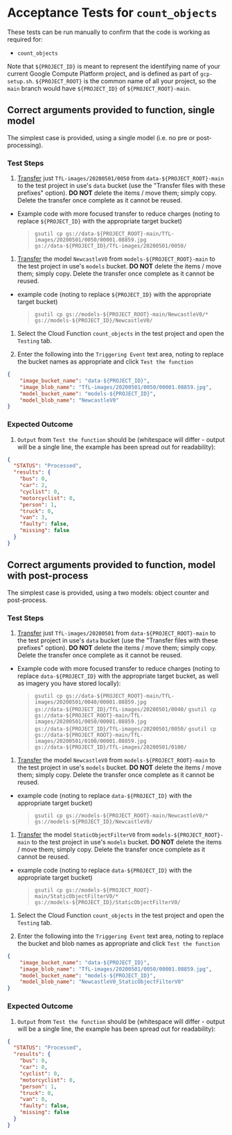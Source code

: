 # Acceptance Tests for `count_objects`

These tests can be run manually to confirm that the code is working as required for:
* `count_objects`

Note that `${PROJECT_ID}` is meant to represent the identifying name of your current Google Compute Platform project,
and is defined as part of `gcp-setup.sh`. `${PROJECT_ROOT}` is the common name of all your project, so the `main` branch
would have `${PROJECT_ID}` of `${PROJECT_ROOT}-main`.

## Correct arguments provided to function, single model

The simplest case is provided, using a single model (i.e. no pre or post-processing).

### Test Steps

1. [Transfer](https://console.cloud.google.com/transfer/cloud) just `TfL-images/20200501/0050` from
`data-${PROJECT_ROOT}-main` to the test project in use's `data` bucket (use the "Transfer files with these prefixes"
option). **DO NOT** delete the items / move them; simply copy. Delete the transfer once complete
as it cannot be reused.
  * Example code with more focused transfer to reduce charges (noting to replace `${PROJECT_ID}` with the appropriate target bucket)
    > `gsutil cp gs://data-${PROJECT_ROOT}-main/TfL-images/20200501/0050/00001.08859.jpg gs://data-${PROJECT_ID}/TfL-images/20200501/0050/`

1. [Transfer](https://console.cloud.google.com/transfer/cloud) the model `NewcastleV0`
from `models-${PROJECT_ROOT}-main` to the test project in use's `models` bucket.
**DO NOT** delete the items / move them; simply copy.
Delete the transfer once complete as it cannot be reused.
  * example code (noting to replace `${PROJECT_ID}` with the appropriate target bucket)
    > `gsutil cp gs://models-${PROJECT_ROOT}-main/NewcastleV0/* gs://models-${PROJECT_ID}/NewcastleV0/`

1. Select the Cloud Function `count_objects` in the test project and open the `Testing` tab.

1. Enter the following into the `Triggering Event` text area, noting to replace the bucket names
 as appropriate and click `Test the function`
```json
{
    "image_bucket_name": "data-${PROJECT_ID}",
    "image_blob_name": "TfL-images/20200501/0050/00001.08859.jpg",
    "model_bucket_name": "models-${PROJECT_ID}",
    "model_blob_name": "NewcastleV0"
}
```

### Expected Outcome

1. `Output` from `Test the function` should be (whitespace will differ - output will be a single line, the example has
been spread out for readability):
```json
{
  "STATUS": "Processed",
  "results": {
    "bus": 0,
    "car": 2,
    "cyclist": 0,
    "motorcyclist": 0,
    "person": 1,
    "truck": 0,
    "van": 3,
    "faulty": false,
    "missing": false
  }
}
```



## Correct arguments provided to function, model with post-process

The simplest case is provided, using a two models: object counter and post-process.

### Test Steps

1. [Transfer](https://console.cloud.google.com/transfer/cloud) just `TfL-images/20200501` from
`data-${PROJECT_ROOT}-main` to the test project in use's `data` bucket (use the "Transfer files with these prefixes"
option). **DO NOT** delete the items / move them; simply copy. Delete the transfer once complete
as it cannot be reused.
  * Example code with more focused transfer to reduce charges (noting to replace `data-${PROJECT_ID}` with the
  appropriate target bucket, as well as imagery you have stored locally):
    > `gsutil cp gs://data-${PROJECT_ROOT}-main/TfL-images/20200501/0040/00001.08859.jpg gs://data-${PROJECT_ID}/TfL-images/20200501/0040/`
    > `gsutil cp gs://data-${PROJECT_ROOT}-main/TfL-images/20200501/0050/00001.08859.jpg gs://data-${PROJECT_ID}/TfL-images/20200501/0050/`
    > `gsutil cp gs://data-${PROJECT_ROOT}-main/TfL-images/20200501/0100/00001.08859.jpg gs://data-${PROJECT_ID}/TfL-images/20200501/0100/`

1. [Transfer](https://console.cloud.google.com/transfer/cloud) the model `NewcastleV0`
from `models-${PROJECT_ROOT}-main` to the test project in use's `models` bucket.
**DO NOT** delete the items / move them; simply copy.
Delete the transfer once complete as it cannot be reused.
  * example code (noting to replace `data-${PROJECT_ID}` with the appropriate target bucket)
    > `gsutil cp gs://models-${PROJECT_ROOT}-main/NewcastleV0/* gs://models-${PROJECT_ID}/NewcastleV0/`

1. [Transfer](https://console.cloud.google.com/transfer/cloud) the model `StaticObjectFilterV0`
from `models-${PROJECT_ROOT}-main` to the test project in use's `models` bucket.
**DO NOT** delete the items / move them; simply copy.
Delete the transfer once complete as it cannot be reused.
  * example code (noting to replace `data-${PROJECT_ID}` with the appropriate target bucket)
    > `gsutil cp gs://models-${PROJECT_ROOT}-main/StaticObjectFilterV0/* gs://models-${PROJECT_ID}/StaticObjectFilterV0/`

1. Select the Cloud Function `count_objects` in the test project and open the `Testing` tab.

1. Enter the following into the `Triggering Event` text area, noting to replace the bucket and blob names
 as appropriate and click `Test the function`
```json
{
    "image_bucket_name": "data-${PROJECT_ID}",
    "image_blob_name": "TfL-images/20200501/0050/00001.08859.jpg",
    "model_bucket_name": "models-${PROJECT_ID}",
    "model_blob_name": "NewcastleV0_StaticObjectFilterV0"
}
```

### Expected Outcome

1. `Output` from `Test the function` should be (whitespace will differ - output will be a single line, the example has
been spread out for readability):
```json
{
  "STATUS": "Processed",
  "results": {
    "bus": 0,
    "car": 0,
    "cyclist": 0,
    "motorcyclist": 0,
    "person": 1,
    "truck": 0,
    "van": 0,
    "faulty": false,
    "missing": false
  }
}
```
